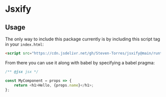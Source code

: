 # Jsxify

## Usage

The only way to include this package currently is by including this script tag in your `index.html`:

```html
<script src="https://cdn.jsdelivr.net/gh/Steven-Torres/jsxify@main/runtime/jsx-runtime.js"></script>
```

From there you can use it along with babel by specifying a babel pragma:

```javascript
/** @jsx jsx */

const MyComponent = props => {
	return <h1>Hello, {props.name}</h1>;
};
```
